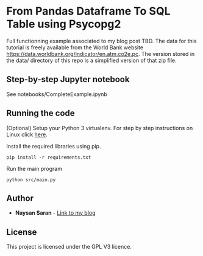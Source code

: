 # From Pandas Dataframe To SQL Table using Psycopg2

Full functionning example associated to my blog post TBD. 
The data for this tutorial is freely available from the World Bank website https://data.worldbank.org/indicator/en.atm.co2e.pc. The version stored in the data/ directory of this repo is a simplified version of that zip file.

## Step-by-step Jupyter notebook

See notebooks/CompleteExample.ipynb

## Running the code

(Optional) Setup your Python 3 virtualenv. For step by step instructions on Linux click [here](https://naysan.ca/2019/08/05/install-python-3-virtualenv-on-ubuntu).


Install the required libraries using pip. 

```
pip install -r requirements.txt
```

Run the main program

```
python src/main.py
```


## Author

* **Naysan Saran** - [Link to my blog](https://naysan.ca/#/blog)

## License

This project is licensed under the GPL V3 licence.


